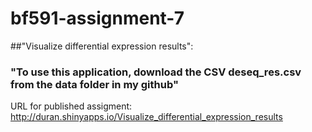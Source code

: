 # bf591-assignment-7

##"Visualize differential expression results":
### "To use this application, download the CSV <b>deseq_res.csv</b> from the data folder in my github"
URL for published assigment:
<br>
http://duran.shinyapps.io/Visualize_differential_expression_results
